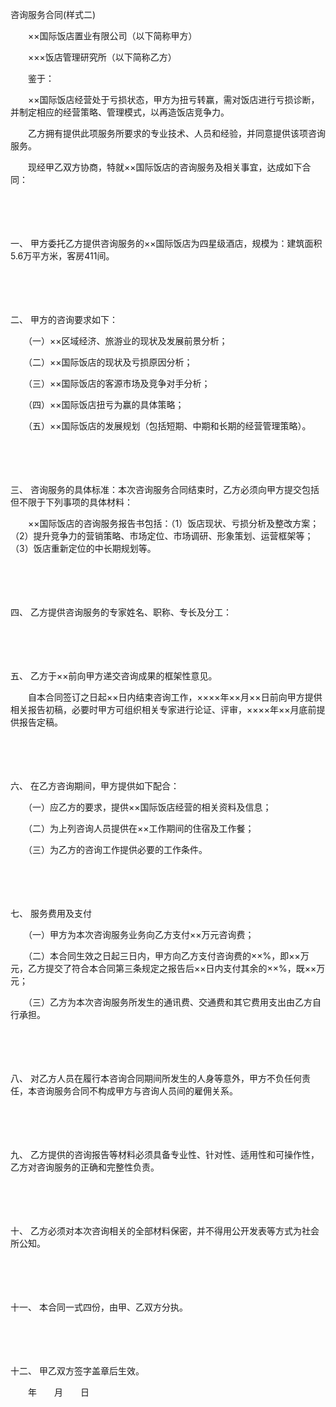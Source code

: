



咨询服务合同(样式二)



 

　　××国际饭店置业有限公司（以下简称甲方）

　　×××饭店管理研究所（以下简称乙方）

　　鉴于：

　　××国际饭店经营处于亏损状态，甲方为扭亏转赢，需对饭店进行亏损诊断，并制定相应的经营策略、管理模式，以再造饭店竞争力。

　　乙方拥有提供此项服务所要求的专业技术、人员和经验，并同意提供该项咨询服务。

　　现经甲乙双方协商，特就××国际饭店的咨询服务及相关事宜，达成如下合同：

　　

　　

一、
甲方委托乙方提供咨询服务的××国际饭店为四星级酒店，规模为：建筑面积5.6万平方米，客房411间。　　 

　　

　　

二、
甲方的咨询要求如下：

　　（一）××区域经济、旅游业的现状及发展前景分析；

　　（二）××国际饭店的现状及亏损原因分析；

　　（三）××国际饭店的客源市场及竞争对手分析；

　　（四）××国际饭店扭亏为赢的具体策略；

　　（五）××国际饭店的发展规划（包括短期、中期和长期的经营管理策略）。

　　

　　

三、
咨询服务的具体标准：本次咨询服务合同结束时，乙方必须向甲方提交包括但不限于下列事项的具体材料：

　　××国际饭店的咨询服务报告书包括：（1）饭店现状、亏损分析及整改方案；（2）提升竞争力的营销策略、市场定位、市场调研、形象策划、运营框架等；（3）饭店重新定位的中长期规划等。

　　

　　

四、
乙方提供咨询服务的专家姓名、职称、专长及分工：

　　

　　

五、
乙方于××前向甲方递交咨询成果的框架性意见。

　　自本合同签订之日起××日内结束咨询工作，××××年××月××日前向甲方提供相关报告初稿，必要时甲方可组织相关专家进行论证、评审，××××年××月底前提供报告定稿。

　　

　　

六、
在乙方咨询期间，甲方提供如下配合：

　　（一）应乙方的要求，提供××国际饭店经营的相关资料及信息；

　　（二）为上列咨询人员提供在××工作期间的住宿及工作餐；

　　（三）为乙方的咨询工作提供必要的工作条件。

　　

　　

七、
服务费用及支付

　　（一）甲方为本次咨询服务业务向乙方支付××万元咨询费；

　　（二）本合同生效之日起三日内，甲方向乙方支付咨询费的××%，即××万元，乙方提交了符合本合同第三条规定之报告后××日内支付其余的××%，既××万元；

　　（三）乙方为本次咨询服务所发生的通讯费、交通费和其它费用支出由乙方自行承担。

　　

　　

八、
对乙方人员在履行本咨询合同期间所发生的人身等意外，甲方不负任何责任，本咨询服务合同不构成甲方与咨询人员间的雇佣关系。

　　

　　

九、
乙方提供的咨询报告等材料必须具备专业性、针对性、适用性和可操作性，乙方对咨询服务的正确和完整性负责。

　　

　　

十、
乙方必须对本次咨询相关的全部材料保密，并不得用公开发表等方式为社会所公知。

　　

　　

十一、
本合同一式四份，由甲、乙双方分执。

　　

　　

十二、
甲乙双方签字盖章后生效。　　　　　　　　　　　　　　　　　　　　　　　　　　　

　　年　　月　　日

　　